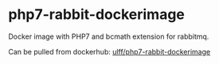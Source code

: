 # php7-rabbit-dockerimage
Docker image with PHP7 and bcmath extension for rabbitmq.

Can be pulled from dockerhub: [ulff/php7-rabbit-dockerimage](https://hub.docker.com/r/ulff/php7-rabbit-dockerimage/)
